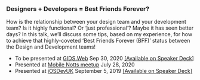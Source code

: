 ### Designers + Developers = Best Friends Forever?

How is the relationship between your design team and your development team? Is it highly functional? Or ‘just professional’? Maybe it has seen better days? In this talk, we’ll discuss some tips, based on my experience, for how to achieve that highly-coveted ‘Best Friends Forever (BFF)’ status between the Design and Development teams!

- To be presented at [GIDS.Web](https://wurreka.com/ict/virtual-conference/web/) Sep 30, 2020 [[Available on Speaker Deck]](https://speakerdeck.com/devwiththehair/web-components-10-things-to-know)
- Presented at [Mobile Notts meetup](https://www.meetup.com/Mobile-Notts/events/271643699/) July 28, 2020
- Presented at [iOSDevUK](https://www.iosdevuk.com/) September 5, 2019 [[Available on Speaker Deck]](https://speakerdeck.com/devwiththehair/designers-plus-developers-equals-best-friends-forever)
